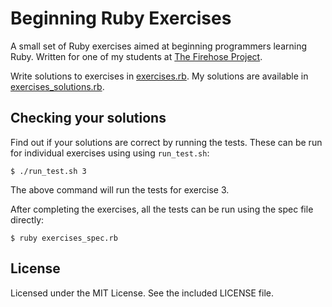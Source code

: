 Beginning Ruby Exercises
========================

A small set of Ruby exercises aimed at beginning programmers learning Ruby.
Written for one of my students at [The Firehose
Project](http://www.thefirehoseproject.com/).

Write solutions to exercises in [exercises.rb](exercises.rb). My solutions are
available in [exercises_solutions.rb](exercises_solutions.rb).


## Checking your solutions
Find out if your solutions are correct by running the tests. These can be run
for individual exercises using using `run_test.sh`:

	$ ./run_test.sh 3

The above command will run the tests for exercise 3.

After completing the exercises, all the tests can be run using the spec file
directly:

	$ ruby exercises_spec.rb


## License
Licensed under the MIT License. See the included LICENSE file.
